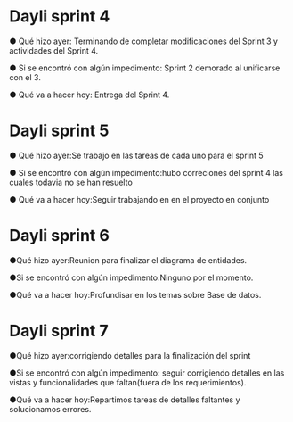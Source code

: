 <h1>Dayli sprint 4</h1>

<p>● Qué hizo ayer: Terminando de completar modificaciones del Sprint 3 y actividades del Sprint 4.</p>
<p>● Si se encontró con algún impedimento: Sprint 2 demorado al unificarse con el 3.</p>
<p>● Qué va a hacer hoy: Entrega del Sprint 4.</p>

<h1>Dayli sprint 5</h1>

<p>● Qué hizo ayer:Se trabajo en las tareas de cada uno para el sprint 5  </p>
<p>● Si se encontró con algún impedimento:hubo correciones del sprint 4 las cuales todavia no se han resuelto </p>
<p>● Qué va a hacer hoy:Seguir trabajando en en el proyecto en conjunto</p>

<h1>Dayli sprint 6</h1>
<p>●Qué hizo ayer:Reunion para finalizar el diagrama de entidades.</p>
<p>●Si se encontró con algún impedimento:Ninguno por el momento.</p>
<p>●Qué va a hacer hoy:Profundisar en los temas sobre Base de datos.</p>

<h1>Dayli sprint 7</h1>
<p>●Qué hizo ayer:corrigiendo detalles para la finalización del sprint</p>
<p>●Si se encontró con algún impedimento: seguir corrigiendo detalles en las vistas y funcionalidades que faltan(fuera de los requerimientos).</p>
<p>●Qué va a hacer hoy:Repartimos tareas de detalles faltantes y solucionamos errores.</p>